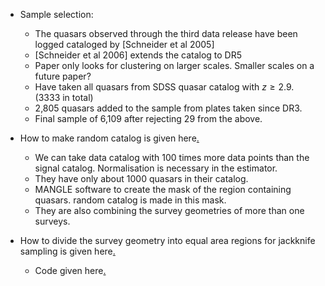 - Sample selection:
	- The quasars observed through the third data release have been logged cataloged by [Schneider et al 2005]
	- [Schneider et al 2006] extends the catalog to DR5
	- Paper only looks for clustering on larger scales. Smaller scales on a future paper?
	- Have taken all quasars from SDSS quasar catalog with $z \geq 2.9$. (3333 in total)
	- 2,805 quasars added to the sample from plates taken since DR3.
	- Final sample of 6,109 after rejecting 29 from the above.

- How to make random catalog is given here[.](https://arxiv.org/pdf/1712.03128.pdf)
	-  We can take data catalog with 100 times more data points than the signal catalog. Normalisation is necessary in the estimator.
	- They have only about 1000 quasars in their catalog.
	- MANGLE software to create the mask of the region containing quasars. random catalog is made in this mask.
	- They are also combining the survey geometries of more than one surveys.
- How to divide the survey geometry into equal area regions for jackknife sampling is given here[.](https://ui.adsabs.harvard.edu/abs/2021MNRAS.501.3309Z/abstract)
	-  Code given here[.](https://github.com/rongpu/pixel_partition)